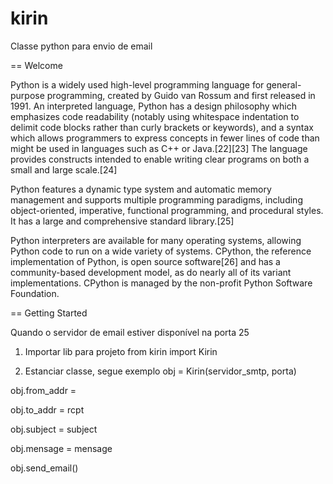 # kirin
Classe python para envio de email 

== Welcome

Python is a widely used high-level programming language for general-purpose programming, created by Guido van Rossum and first released in 1991. An interpreted language, Python has a design philosophy which emphasizes code readability (notably using whitespace indentation to delimit code blocks rather than curly brackets or keywords), and a syntax which allows programmers to express concepts in fewer lines of code than might be used in languages such as C++ or Java.[22][23] The language provides constructs intended to enable writing clear programs on both a small and large scale.[24]

Python features a dynamic type system and automatic memory management and supports multiple programming paradigms, including object-oriented, imperative, functional programming, and procedural styles. It has a large and comprehensive standard library.[25]

Python interpreters are available for many operating systems, allowing Python code to run on a wide variety of systems. CPython, the reference implementation of Python, is open source software[26] and has a community-based development model, as do nearly all of its variant implementations. CPython is managed by the non-profit Python Software Foundation.

== Getting Started

Quando o servidor de email estiver disponível na porta 25

1. Importar lib para projeto
	from kirin import Kirin

2. Estanciar classe, segue exemplo 
	obj = Kirin(servidor_smtp, porta)

obj.from_addr = 

obj.to_addr = rcpt

obj.subject = subject

obj.mensage = mensage

obj.send_email()


